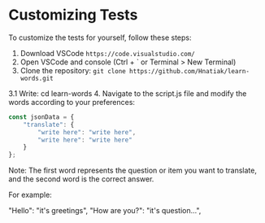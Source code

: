<h1>Customizing Tests</h1>
To customize the tests for yourself, follow these steps:

1. Download VSCode ```https://code.visualstudio.com/```
2. Open VSCode and console (Ctrl + ` or Terminal > New Terminal)
3. Clone the repository:
```git clone https://github.com/Hnatiak/learn-words.git```


3.1 Write: cd learn-words
4. Navigate to the script.js file and modify the words according to your preferences:

```javascript
const jsonData = {
    "translate": {
        "write here": "write here",
        "write here": "write here"
    }
};
```

Note: The first word represents the question or item you want to translate, and the second word is the correct answer.

For example:

"Hello": "it's greetings",
"How are you?": "it's question...",
